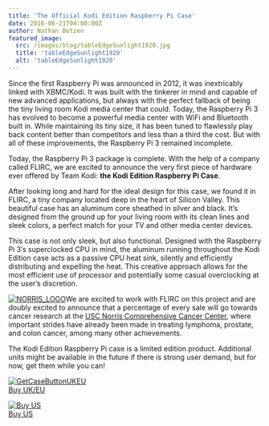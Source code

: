 ```yaml
---
title: 'The Official Kodi Edition Raspberry Pi Case'
date: 2016-06-21T04:00:00Z
author: Nathan Betzen
featured_image:
  src: /images/blog/tableEdgeSunlight1920.jpg
  title: 'tableEdgeSunlight1920'
  alt: 'tableEdgeSunlight1920'
---
```

Since the first Raspberry Pi was announced in 2012, it was inextricably linked with XBMC/Kodi. It was built with the tinkerer in mind and capable of new advanced applications, but always with the perfect fallback of being the tiny living room Kodi media center that could. Today, the Raspberry Pi 3 has evolved to become a powerful media center with WiFi and Bluetooth built in. While maintaining its tiny size, it has been tuned to flawlessly play back content better than competitors and less than a third the cost. But with all of these improvements, the Raspberry Pi 3 remained incomplete.

 Today, the Raspberry Pi 3 package is complete. With the help of a company called FLIRC, we are excited to announce the very first piece of hardware ever offered by Team Kodi: **the Kodi Edition Raspberry Pi Case**.

  After looking long and hard for the ideal design for this case, we found it in FLIRC, a tiny company located deep in the heart of Silicon Valley. This beautiful case has an aluminum core sheathed in silver and black. It’s designed from the ground up for your living room with its clean lines and sleek colors, a perfect match for your TV and other media center devices.

 This case is not only sleek, but also functional. Designed with the Raspberry Pi 3′s superclocked CPU in mind, the aluminum running throughout the Kodi Edition case acts as a passive CPU heat sink, silently and efficiently distributing and expelling the heat. This creative approach allows for the most efficient use of processor and potentially some casual overclocking at the user’s discretion.

 [![NORRIS_LOGO](/sites/default/files/uploads/NORRIS_LOGO-160x160.jpg)](https://uscnorriscancer.usc.edu/support/)We are excited to work with FLIRC on this project and are doubly excited to announce that a percentage of every sale will go towards cancer research at the [USC Norris Comprehensive Cancer Center](https://uscnorriscancer.usc.edu/support/), where important strides have already been made in treating lymphoma, prostate, and colon cancer, among many other achievements.

 The Kodi Edition Raspberry Pi case is a limited edition product. Additional units might be available in the future if there is strong user demand, but for now, get them while you can!

 [![GetCaseButtonUKEU](/sites/default/files/uploads/GetCaseButtonUKEU.png)](https://thepihut.com/products/kodi-edition-raspberry-pi-case)  
 [Buy UK/EU](https://thepihut.com/products/kodi-edition-raspberry-pi-case)

  [![Buy US](/sites/default/files/uploads/GetCaseButtonUS.png)](https://flirc.tv/more/raspberry-pi-case-ke)  
 [Buy US](https://flirc.tv/more/raspberry-pi-case-ke)

   

  

  

  

  

  

 